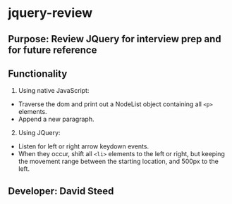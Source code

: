 # jquery-review

## Purpose:  Review JQuery for interview prep and for future reference

## Functionality
1.  Using native JavaScript:  
  - Traverse the dom and print out a NodeList object containing all `<p>` elements.
  - Append a new paragraph.

2.  Using JQuery:
  - Listen for left or right arrow keydown events.
  - When they occur, shift all `<li>` elements to the left or right, but keeping the movement range between the starting location, and 500px to the left.

## Developer:  David Steed
